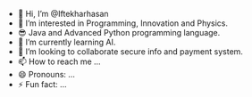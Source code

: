 - 👋 Hi, I’m @Iftekharhasan
- 👀 I’m interested in Programming, Innovation and Physics.
- 😎 Java and Advanced Python programming language. 
- 🌱 I’m currently learning AI.
- 💞️ I’m looking to collaborate secure info and payment system.
- 📫 How to reach me ...
- 😄 Pronouns: ...
- ⚡ Fun fact: ...

